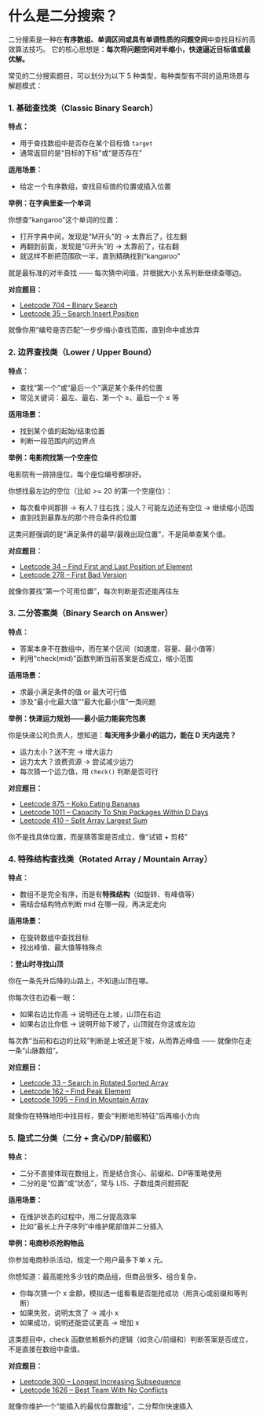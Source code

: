 # 什么是二分搜索？

二分搜索是一种在**有序数组、单调区间或具有单调性质的问题空间**中查找目标的高效算法技巧。
它的核心思想是：**每次将问题空间对半缩小，快速逼近目标值或最优解。**

常见的二分搜索题目，可以划分为以下 5 种类型，每种类型有不同的适用场景与解题模式：

### 1. 基础查找类（Classic Binary Search）

**特点：**

* 用于查找数组中是否存在某个目标值 `target`
* 通常返回的是“目标的下标”或“是否存在”

**适用场景：**

* 给定一个有序数组，查找目标值的位置或插入位置

**举例：在字典里查一个单词**

你想查“kangaroo”这个单词的位置：

* 打开字典中间，发现是“M开头”的 → 太靠后了，往左翻
* 再翻到前面，发现是“G开头”的 → 太靠前了，往右翻
* 就这样不断把范围砍一半，直到精确找到“kangaroo”

就是最标准的对半查找 —— 每次猜中间值，并根据大小关系判断继续查哪边。

**对应题目：**

* [Leetcode 704 – Binary Search](https://leetcode.com/problems/binary-search/)
* [Leetcode 35 – Search Insert Position](https://leetcode.com/problems/search-insert-position/)

就像你用“编号是否匹配”一步步缩小查找范围，直到命中或放弃

### 2. 边界查找类（Lower / Upper Bound）

**特点：**

* 查找“第一个”或“最后一个”满足某个条件的位置
* 常见关键词：最左、最右、第一个 ≥、最后一个 ≤ 等

**适用场景：**

* 找到某个值的起始/结束位置
* 判断一段范围内的边界点

**举例：电影院找第一个空座位**

电影院有一排排座位，每个座位编号都排好。

你想找最左边的空位（比如 >= 20 的第一个空座位）：

* 每次看中间那排 → 有人？往右找；没人？可能左边还有空位 → 继续缩小范围
* 直到找到最靠左的那个符合条件的位置

这类问题强调的是“满足条件的最早/最晚出现位置”，不是简单查某个值。

**对应题目：**

* [Leetcode 34 – Find First and Last Position of Element](https://leetcode.com/problems/find-first-and-last-position-of-element-in-sorted-array/)
* [Leetcode 278 – First Bad Version](https://leetcode.com/problems/first-bad-version/)

就像你要找“第一个可用位置”，每次判断是否还能再往左

### 3. 二分答案类（Binary Search on Answer）

**特点：**

* 答案本身不在数组中，而在某个区间（如速度、容量、最小值等）
* 利用“check(mid)”函数判断当前答案是否成立，缩小范围

**适用场景：**

* 求最小满足条件的值 or 最大可行值
* 涉及“最小化最大值”“最大化最小值”一类问题

**举例：快递运力规划——最小运力能装完包裹**

你是快递公司负责人，想知道：**每天用多少最小的运力，能在 D 天内送完？**

* 运力太小？送不完 → 增大运力
* 运力太大？浪费资源 → 尝试减少运力
* 每次猜一个运力值，用 `check()` 判断是否可行

**对应题目：**

* [Leetcode 875 – Koko Eating Bananas](https://leetcode.com/problems/koko-eating-bananas/)
* [Leetcode 1011 – Capacity To Ship Packages Within D Days](https://leetcode.com/problems/capacity-to-ship-packages-within-d-days/)
* [Leetcode 410 – Split Array Largest Sum](https://leetcode.com/problems/split-array-largest-sum/)

你不是找具体位置，而是猜答案是否成立，像“试错 + 剪枝”

### 4. 特殊结构查找类（Rotated Array / Mountain Array）

**特点：**

* 数组不是完全有序，而是有**特殊结构**（如旋转、有峰值等）
* 需结合结构特点判断 mid 在哪一段，再决定走向

**适用场景：**

* 在旋转数组中查找目标
* 找出峰值、最大值等特殊点

**：登山时寻找山顶**

你在一条先升后降的山路上，不知道山顶在哪。

你每次往右边看一眼：

* 如果右边比你高 → 说明还在上坡，山顶在右边
* 如果右边比你低 → 说明开始下坡了，山顶就在你这或左边

每次靠“当前和右边的比较”判断是上坡还是下坡，从而靠近峰值 —— 就像你在走一条“山脉数组”。

**对应题目：**

* [Leetcode 33 – Search in Rotated Sorted Array](https://leetcode.com/problems/search-in-rotated-sorted-array/)
* [Leetcode 162 – Find Peak Element](https://leetcode.com/problems/find-peak-element/)
* [Leetcode 1095 – Find in Mountain Array](https://leetcode.com/problems/find-in-mountain-array/)

就像你在特殊地形中找目标，要会“判断地形特征”后再缩小方向


### 5. 隐式二分类（二分 + 贪心/DP/前缀和）

**特点：**

* 二分不直接体现在数组上，而是结合贪心、前缀和、DP等策略使用
* 二分的是“位置”或“状态”，常与 LIS、子数组类问题搭配

**适用场景：**

* 在维护状态的过程中，用二分提高效率
* 比如“最长上升子序列”中维护尾部值并二分插入

**举例：电商秒杀抢购物品**

你参加电商秒杀活动，规定一个用户最多下单 x 元。

你想知道：最高能抢多少钱的商品组，但商品很多、组合复杂。

* 你每次猜一个 x 金额，模拟选一组看看是否能抢成功（用贪心或前缀和等判断）
* 如果失败，说明太贪了 → 减小 x
* 如果成功，说明还能尝试更高 → 增加 x

这类题目中，check 函数依赖额外的逻辑（如贪心/前缀和）判断答案是否成立，不是直接在数组中查值。

**对应题目：**

* [Leetcode 300 – Longest Increasing Subsequence](https://leetcode.com/problems/longest-increasing-subsequence/)
* [Leetcode 1626 – Best Team With No Conflicts](https://leetcode.com/problems/best-team-with-no-conflicts/)

就像你维护一个“能插入的最优位置数组”，二分帮你快速插入
